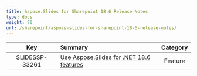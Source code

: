 ```yaml
---
title: Aspose.Slides for Sharepoint 18.6 Release Notes
type: docs
weight: 70
url: /sharepoint/aspose-slides-for-sharepoint-18-6-release-notes/
---
```


|**Key** |**Summary** |**Category** |
| :-: | :- | :-: |
|SLIDESSP-33261|[Use Aspose.Slides for .NET 18.6 features](https://docs.aspose.com/display/slidesnet/Aspose.Slides+for+.NET+18.6+Release+Notes)|Feature|

